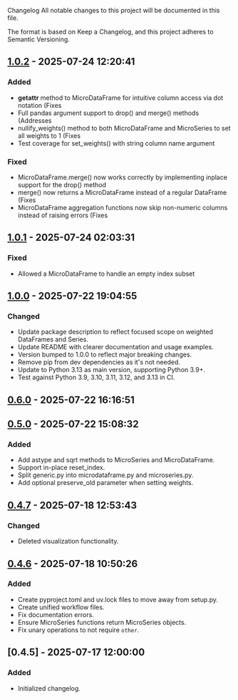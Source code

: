 Changelog
All notable changes to this project will be documented in this file.

The format is based on Keep a Changelog, and this project adheres to Semantic Versioning.

## [1.0.2] - 2025-07-24 12:20:41

### Added

- __getattr__ method to MicroDataFrame for intuitive column access via dot notation (Fixes
- Full pandas argument support to drop() and merge() methods (Addresses
- nullify_weights() method to both MicroDataFrame and MicroSeries to set all weights to 1 (Fixes
- Test coverage for set_weights() with string column name argument

### Fixed

- MicroDataFrame.merge() now works correctly by implementing inplace support for the drop() method
- merge() now returns a MicroDataFrame instead of a regular DataFrame (Fixes
- MicroDataFrame aggregation functions now skip non-numeric columns instead of raising errors (Fixes

## [1.0.1] - 2025-07-24 02:03:31

### Fixed

- Allowed a MicroDataFrame to handle an empty index subset

## [1.0.0] - 2025-07-22 19:04:55

### Changed

- Update package description to reflect focused scope on weighted DataFrames and Series.
- Update README with clearer documentation and usage examples.
- Version bumped to 1.0.0 to reflect major breaking changes.
- Remove pip from dev dependencies as it's not needed.
- Update to Python 3.13 as main version, supporting Python 3.9+.
- Test against Python 3.9, 3.10, 3.11, 3.12, and 3.13 in CI.

## [0.6.0] - 2025-07-22 16:16:51

## [0.5.0] - 2025-07-22 15:08:32

### Added

- Add astype and sqrt methods to MicroSeries and MicroDataFrame.
- Support in-place reset_index.
- Split generic.py into microdataframe.py and microseries.py.
- Add optional preserve_old parameter when setting weights.

## [0.4.7] - 2025-07-18 12:53:43

### Changed

- Deleted visualization functionality.

## [0.4.6] - 2025-07-18 10:50:26

### Added

- Create pyproject.toml and uv.lock files to move away from setup.py.
- Create unified workflow files.
- Fix documentation errors.
- Ensure MicroSeries functions return MicroSeries objects.
- Fix unary operations to not require `other`.

## [0.4.5] - 2025-07-17 12:00:00

### Added

- Initialized changelog.



[1.0.2]: https://github.com/PolicyEngine/microcalibrate/compare/1.0.1...1.0.2
[1.0.1]: https://github.com/PolicyEngine/microcalibrate/compare/1.0.0...1.0.1
[1.0.0]: https://github.com/PolicyEngine/microcalibrate/compare/0.6.0...1.0.0
[0.6.0]: https://github.com/PolicyEngine/microcalibrate/compare/0.5.0...0.6.0
[0.5.0]: https://github.com/PolicyEngine/microcalibrate/compare/0.4.7...0.5.0
[0.4.7]: https://github.com/PolicyEngine/microcalibrate/compare/0.4.6...0.4.7
[0.4.6]: https://github.com/PolicyEngine/microcalibrate/compare/0.4.5...0.4.6


